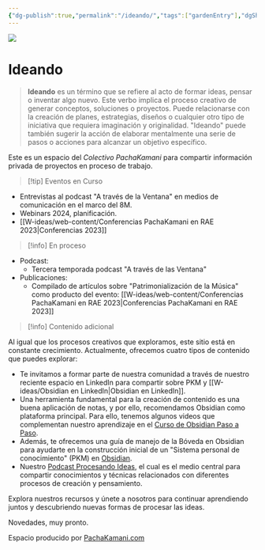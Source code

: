 ```yaml
---
{"dg-publish":true,"permalink":"/ideando/","tags":["gardenEntry"],"dgShowBacklinks":true,"dgShowLocalGraph":true,"dgEnableSearch":true,"noteIcon":""}
---
```


![](/img/user/W-ideas/img/pachakamani.jpg)
# Ideando

> **Ideando** es un término que se refiere al acto de formar ideas, pensar o inventar algo nuevo. Este verbo implica el proceso creativo de generar conceptos, soluciones o proyectos. Puede relacionarse con la creación de planes, estrategias, diseños o cualquier otro tipo de iniciativa que requiera imaginación y originalidad. "Ideando" puede también sugerir la acción de elaborar mentalmente una serie de pasos o acciones para alcanzar un objetivo específico.


Este es un espacio del _Colectivo PachaKamani_ para compartir información privada de proyectos en proceso de trabajo. 

>[!tip] Eventos en Curso

- Entrevistas al podcast "A través de la Ventana" en medios de comunicación en el marco del 8M.
- Webinars 2024, planificación.
- [[W-ideas/web-content/Conferencias PachaKamani en RAE 2023\|Conferencias 2023]]


>[!info] En proceso
- Podcast:
	- Tercera temporada podcast "A través de las Ventana"
- Publicaciones:
	- Compilado de artículos sobre "Patrimonialización de la Música" como producto del evento: [[W-ideas/web-content/Conferencias PachaKamani en RAE 2023\|Conferencias PachaKamani en RAE 2023]]


>[!info] Contenido adicional

Al igual que los procesos creativos que exploramos, este sitio está en constante crecimiento. Actualmente, ofrecemos cuatro tipos de contenido que puedes explorar:

- Te invitamos a formar parte de nuestra comunidad a través de nuestro reciente espacio en LinkedIn para compartir sobre PKM y [[W-ideas/Obsidian en LinkedIn\|Obsidian en LinkedIn]].
- Una herramienta fundamental para la creación de contenido es una buena aplicación de notas, y por ello, recomendamos Obsidian como plataforma principal. Para ello, tenemos algunos videos que complementan nuestro aprendizaje en el [Curso de Obsidian Paso a Paso](https://procesandoideas.kamani.pro/pkm-obsidian/obsidian-paso-a-paso/).
- Además, te ofrecemos una guía de manejo de la Bóveda en Obsidian para ayudarte en la construcción inicial de un "Sistema personal de conocimiento" (PKM) en [Obsidian](https://procesandoideas.kamani.pro/pkm-obsidian/guia-pkm-base/).
- Nuestro [Podcast Procesando Ideas](https://procesandoideas.kamani.pro/podcast-pi/), el cual es el medio central para compartir conocimientos y técnicas relacionados con diferentes procesos de creación y pensamiento.

Explora nuestros recursos y únete a nosotros para continuar aprendiendo juntos y descubriendo nuevas formas de procesar las ideas.


Novedades, muy pronto.


<div class="transclusion internal-embed is-loaded"><div class="markdown-embed">



Espacio producido por [PachaKamani.com](http://pachakamani.com/)

</div></div>
